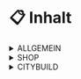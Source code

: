 # 📋 Inhalt

<details>

<summary>ALLGEMEIN</summary>

* [Grundbefehle](allgemein/grundbefehle.md)

</details>

<details>

<summary>SHOP</summary>

* [Information](shop/information.md)
* [Ränge](shop/page-1.md)
* [Kristalle](shop/kristalle.md)

</details>

<details>

<summary>CITYBUILD</summary>

* [Grundstück](citybuild/page-1.md)
* [ChestShop](citybuild/chestshop.md)
* [Village](citybuild/village.md)
* [Home](citybuild/home.md)
* [Swarp](citybuild/swarp.md)
* [Spawner](citybuild/spawner.md)
* [Minion](citybuild/minion.md)
* [Belohnung](citybuild/belohnung.md)
* [Job](citybuild/job.md)
* [Farmwelt](citybuild/farmwelt.md)
* [Adminshop](citybuild/adminshop.md)
* [Tresor](citybuild/tresor.md)
* [Freunde](citybuild/freunde.md)
* [Clan](citybuild/clan.md)
* [Perks](citybuild/perks.md)

</details>
